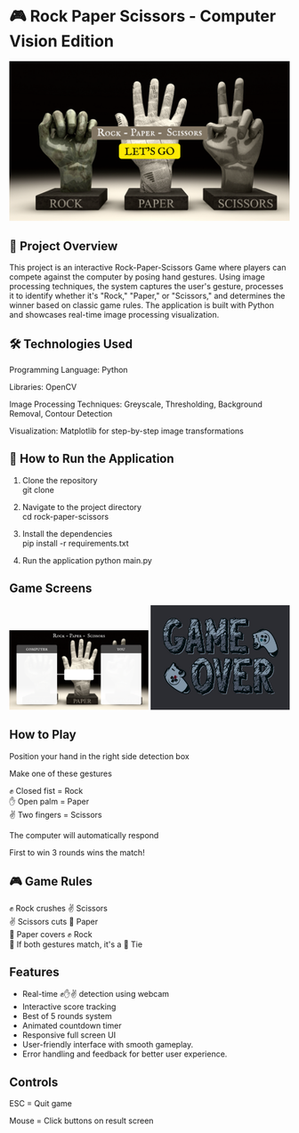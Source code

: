 # 🎮 Rock Paper Scissors - Computer Vision Edition

<div align="center">
  <img src="Resources/start.png" width="600"/>
</div>

## 📌 Project Overview 
This project is an interactive Rock-Paper-Scissors Game where players can compete against the computer by posing hand gestures. Using image processing techniques, the system captures the user's gesture, processes it to identify whether it's "Rock," "Paper," or "Scissors," and determines the winner based on classic game rules. The application is built with Python and showcases real-time image processing visualization.

## 🛠️ Technologies Used

Programming Language: Python

Libraries: OpenCV

Image Processing Techniques: Greyscale, Thresholding, Background Removal, Contour Detection

Visualization: Matplotlib for step-by-step image transformations

## 🔄 How to Run the Application
1. Clone the repository <br>
   git clone <repository-url>
   
2. Navigate to the project directory <br>
   cd rock-paper-scissors

3. Install the dependencies <br>
   pip install -r requirements.txt

4. Run the application
   python main.py

## Game Screens

<div align="center">
  <img src="Resources/Bg.png" width="250" title="Main Game Background"/>
  <img src="Resources/game_over.jpg" width="250" title="Game Over Screen"/> 
</div>

## How to Play
Position your hand in the right side detection box

Make one of these gestures 

✊ Closed fist = Rock <br>
✋ Open palm = Paper <br>
✌️ Two fingers = Scissors <br>

The computer will automatically respond

First to win 3 rounds wins the match! <br> 

## 🎮 Game Rules
✊ Rock crushes ✌️ Scissors <br>
✌️ Scissors cuts 📄 Paper <br>
📄 Paper covers ✊ Rock <br>
🔄 If both gestures match, it's a 🤝 Tie

## Features
- Real-time ✊✋✌️ detection using webcam
- Interactive score tracking
- Best of 5 rounds system
- Animated countdown timer
- Responsive full screen UI
- User-friendly interface with smooth gameplay.
- Error handling and feedback for better user experience.

## Controls

ESC = Quit game

Mouse = Click buttons on result screen 
